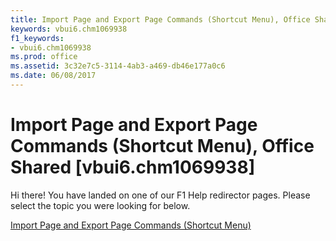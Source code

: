 ```yaml
---
title: Import Page and Export Page Commands (Shortcut Menu), Office Shared [vbui6.chm1069938]
keywords: vbui6.chm1069938
f1_keywords:
- vbui6.chm1069938
ms.prod: office
ms.assetid: 3c32e7c5-3114-4ab3-a469-db46e177a0c6
ms.date: 06/08/2017
---
```



# Import Page and Export Page Commands (Shortcut Menu), Office Shared [vbui6.chm1069938]

Hi there! You have landed on one of our F1 Help redirector pages. Please select the topic you were looking for below.

[Import Page and Export Page Commands (Shortcut Menu)](http://msdn.microsoft.com/library/52aa5160-3ae7-cf5c-e1e6-1fa90caa1805%28Office.15%29.aspx)


